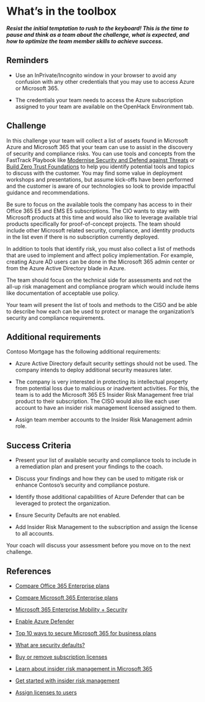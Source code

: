 # What’s in the toolbox  
***Resist the initial temptation to rush to the keyboard! This is the time to pause and think as a team about the challenge, what is expected, and how to optimize the team member skills to achieve success.***

## Reminders

- Use an InPrivate/Incognito window in your browser to avoid any confusion with any other credentials that you may use to access Azure or Microsoft 365.

- The credentials your team needs to access the Azure subscription assigned to your team are available on the OpenHack Environment tab.

## Challenge

In this challenge your team will collect a list of assets found in Microsoft Azure and Microsoft 365 that your team can use to assist in the discovery of security and compliance risks. You can use tools and concepts from the FastTrack Playbook like [Modernise Security and Defend against Threats](https://fasttrack-docs.microsoft.com/playbook/modernize-security.html) or [Build Zero Trust Foundations](https://fasttrack-docs.microsoft.com/playbook/zero-trust-foundations.html) to help you identify potential tools and topics to discuss with the customer. You may find some value in deployment workshops and presentations, but assume kick-offs have been performed and the customer is aware of our technologies so look to provide impactful guidance and recommendations.

Be sure to focus on the available tools the company has access to in their Office 365 E5 and EMS E5 subscriptions. The CIO wants to stay with Microsoft products at this time and would also like to leverage available trial products specifically for proof-of-concept projects. The team should include other Microsoft related security, compliance, and identity products in the list even if there is no subscription currently deployed.

In addition to tools that identify risk, you must also collect a list of methods that are used to implement and affect policy implementation. For example, creating Azure AD users can be done in the Microsoft 365 admin center or from the Azure Active Directory blade in Azure.  

The team should focus on the technical side for assessments and not the all-up risk management and compliance program which would include items like documentation of acceptable use policy.

Your team will present the list of tools and methods to the CISO and be able to describe how each can be used to protect or manage the organization’s security and compliance requirements.

## Additional requirements  

Contoso Mortgage has the following additional requirements:

- Azure Active Directory default security settings should not be used. The company intends to deploy additional security measures later.

- The company is very interested in protecting its intellectual property from potential loss due to malicious or inadvertent activities. For this, the team is to add the Microsoft 365 E5 Insider Risk Management free trial product to their subscription. The CISO would also like each user account to have an insider risk management licensed assigned to them.

- Assign team member accounts to the Insider Risk Management admin role.

## Success Criteria  

- Present your list of available security and compliance tools to include in a remediation plan and present your findings to the coach.

- Discuss your findings and how they can be used to mitigate risk or enhance Contoso’s security and compliance posture.

- Identify those additional capabilities of Azure Defender that can be leveraged to protect the organization.

- Ensure Security Defaults are not enabled.

- Add Insider Risk Management to the subscription and assign the license to all accounts.

Your coach will discuss your assessment before you move on to the next challenge.

## References

- <a href="https://www.microsoft.com/microsoft-365/enterprise/compare-office-365-plans" target="_blank">Compare Office 365 Enterprise plans</a>

- <a href="https://www.microsoft.com/microsoft-365/compare-microsoft-365-enterprise-plans" target="_blank">Compare Microsoft 365 Enterprise plans</a>

- <a href="https://www.microsoft.com/microsoft-365/enterprise-mobility-security" target="_blank">Microsoft 365 Enterprise Mobility + Security</a>

- <a href="https://docs.microsoft.com/azure/security-center/security-center-pricing#enable-azure-defender" target="_blank">Enable Azure Defender</a>

- <a href="https://docs.microsoft.com/microsoft-365/admin/security-and-compliance/secure-your-business-data?view=o365-worldwide" target="_blank">Top 10 ways to secure Microsoft 365 for business plans</a>
- <a href="https://docs.microsoft.com/azure/active-directory/fundamentals/concept-fundamentals-security-defaults" target="_blank">What are security defaults?</a>

- <a href="https://docs.microsoft.com/microsoft-365/commerce/licenses/buy-licenses?view=o365-worldwide" target="_blank">Buy or remove subscription licenses</a>

- <a href="https://docs.microsoft.com/microsoft-365/compliance/insider-risk-management?view=o365-worldwide" target="_blank">Learn about insider risk management in Microsoft 365</a>

- <a href="https://docs.microsoft.com/microsoft-365/compliance/insider-risk-management-configure?view=o365-worldwide#step-1-required-enable-permissions-for-insider-risk-management" target="_blank">Get started with insider risk management</a>

- <a href="https://docs.microsoft.com/microsoft-365/admin/manage/assign-licenses-to-users?view=o365-worldwide" target="_blank">Assign licenses to users</a>

